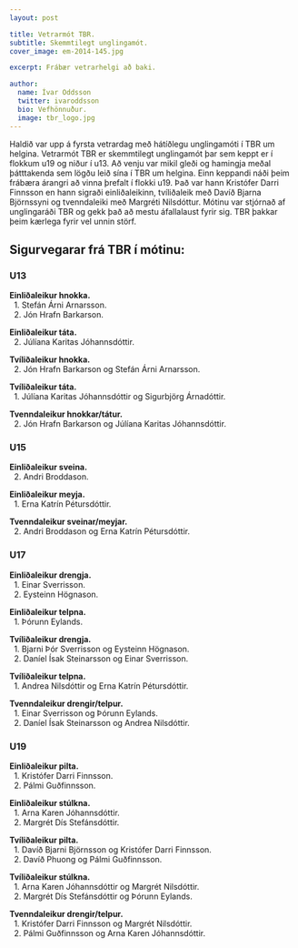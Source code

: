 ```yaml
---
layout: post

title: Vetrarmót TBR.
subtitle: Skemmtilegt unglingamót.
cover_image: em-2014-145.jpg

excerpt: Frábær vetrarhelgi að baki.

author:
  name: Ívar Oddsson
  twitter: ivaroddsson
  bio: Vefhönnuður.
  image: tbr_logo.jpg
---
```

Haldið var upp á fyrsta vetrardag með hátíðlegu unglingamóti í TBR um helgina. Vetrarmót TBR er skemmtilegt unglingamót þar sem keppt er í flokkum u19 og niður í u13. Að venju var mikil gleði og hamingja meðal þátttakenda sem lögðu leið sína í TBR um helgina. Einn keppandi náði þeim frábæra árangri að vinna þrefalt í flokki u19. Það var hann Kristófer Darri Finnsson en hann sigraði einliðaleikinn, tvíliðaleik með Davíð Bjarna Björnssyni og tvenndaleiki með Margréti Nilsdóttur. Mótinu var stjórnað af unglingaráði TBR og gekk það að mestu áfallalaust fyrir sig. TBR þakkar þeim kærlega fyrir vel unnin störf.

## <i class="fa fa-trophy"></i> Sigurvegarar frá TBR í mótinu:

### U13   
**Einliðaleikur hnokka.**  
&nbsp;&nbsp;1. Stefán Árni Arnarsson.  
&nbsp;&nbsp;2. Jón Hrafn Barkarson.  

**Einliðaleikur táta.**  
&nbsp;&nbsp;2. Júlíana Karitas Jóhannsdóttir.  

**Tvíliðaleikur hnokka.**  
&nbsp;&nbsp;2. Jón Hrafn Barkarson og Stefán Árni Arnarsson.   

**Tvíliðaleikur táta.**  
&nbsp;&nbsp;1. Júlíana Karitas Jóhannsdóttir og Sigurbjörg Árnadóttir.  

**Tvenndaleikur hnokkar/tátur.**  
&nbsp;&nbsp;2. Jón Hrafn Barkarson og Júlíana Karitas Jóhannsdóttir.  

### U15
**Einliðaleikur sveina.**  
&nbsp;&nbsp;2. Andri Broddason.  

**Einliðaleikur meyja.**   
&nbsp;&nbsp;1. Erna Katrín Pétursdóttir.  

**Tvenndaleikur sveinar/meyjar.**   
&nbsp;&nbsp;2. Andri Broddason og Erna Katrín Pétursdóttir.  

### U17
**Einliðaleikur drengja.**  
&nbsp;&nbsp;1. Einar Sverrisson.  
&nbsp;&nbsp;2. Eysteinn Högnason.  

**Einliðaleikur telpna.**  
&nbsp;&nbsp;1. Þórunn Eylands.   

**Tvíliðaleikur drengja.**  
&nbsp;&nbsp;1. Bjarni Þór Sverrisson og Eysteinn Högnason.  
&nbsp;&nbsp;2. Daníel Ísak Steinarsson og Einar Sverrisson.  

**Tvíliðaleikur telpna.**  
&nbsp;&nbsp;1. Andrea Nilsdóttir og Erna Katrín Pétursdóttir.   

**Tvenndaleikur drengir/telpur.**  
&nbsp;&nbsp;1. Einar Sverrisson og Þórunn Eylands.  
&nbsp;&nbsp;2. Daníel Ísak Steinarsson og Andrea Nilsdóttir.  

### U19
**Einliðaleikur pilta.**  
&nbsp;&nbsp;1. Kristófer Darri Finnsson.  
&nbsp;&nbsp;2. Pálmi Guðfinnsson.  

**Einliðaleikur stúlkna.**  
&nbsp;&nbsp;1. Arna Karen Jóhannsdóttir.  
&nbsp;&nbsp;2. Margrét Dís Stefánsdóttir.  

**Tvíliðaleikur pilta.**  
&nbsp;&nbsp;1. Davíð Bjarni Björnsson og Kristófer Darri Finnsson.  
&nbsp;&nbsp;2. Davíð Phuong og Pálmi Guðfinnsson.  

**Tvíliðaleikur stúlkna.**  
&nbsp;&nbsp;1. Arna Karen Jóhannsdóttir og Margrét Nilsdóttir.  
&nbsp;&nbsp;2. Margrét Dís Stefánsdóttir og Þórunn Eylands.  

**Tvenndaleikur drengir/telpur.**  
&nbsp;&nbsp;1. Kristófer Darri Finnsson og Margrét Nilsdóttir.  
&nbsp;&nbsp;2. Pálmi Guðfinnsson og Arna Karen Jóhannsdóttir.  
